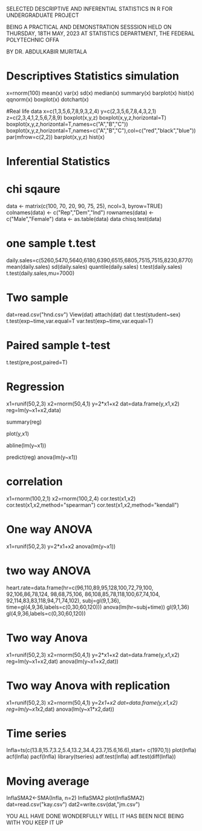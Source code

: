 SELECTED DESCRIPTIVE AND INFERENTIAL STATISTICS IN R FOR UNDERGRADUATE PROJECT

BEING A PRACTICAL AND DEMONSTRATION SESSSION HELD ON THURSDAY, 18TH MAY, 2023 AT STATISTICS DEPARTMENT, THE FEDERAL POLYTECHNIC OFFA

BY
DR. ABDULKABIR MURITALA
# Descriptives Statistics simulation
x=rnorm(100)
mean(x)
var(x)
sd(x)
median(x)
summary(x)
barplot(x)
hist(x)
qqnorm(x)
boxplot(x)
dotchart(x)

#Real life data
x=c(1,3,5,6,7,8,9,3,2,4)
y=c(2,3,5,6,7,8,4,3,2,1)
z=c(2,3,4,1,2,5,6,7,8,9)
boxplot(x,y,z)
boxplot(x,y,z,horizontal=T)
boxplot(x,y,z,horizontal=T,names=c("A","B","C"))
boxplot(x,y,z,horizontal=T,names=c("A","B","C"),col=c("red","black","blue"))
par(mfrow=c(2,2))
barplot(x,y,z)
hist(x)

# Inferential Statistics
# chi sqaure
data <- matrix(c(100, 70, 20, 90, 75, 25), ncol=3, byrow=TRUE)
colnames(data) <- c("Rep","Dem","Ind")
rownames(data) <- c("Male","Female")
data <- as.table(data)
data
chisq.test(data)
# one sample t.test
daily.sales=c(5260,5470,5640,6180,6390,6515,6805,7515,7515,8230,8770)
mean(daily.sales)
sd(daily.sales)
quantile(daily.sales)
t.test(daily.sales)
t.test(daily.sales,mu=7000)

# Two sample
dat=read.csv("hnd.csv")
View(dat)
attach(dat)
dat
t.test(student~sex)
t.test(exp~time,var.equal=T
var.test(exp~time,var.equal=T)
# Paired sample t-test
t.test(pre,post,paired=T)

# Regression
x1=runif(50,2,3)
x2=rnorm(50,4,1)
y=2*x1+x2
dat=data.frame(y,x1,x2)
reg=lm(y~x1+x2,data)

summary(reg)

plot(y,x1)

abline(lm(y~x1))

predict(reg)
anova(lm(y~x1))

# correlation 
x1=rnorm(100,2,1)
x2=rnorm(100,2,4)
cor.test(x1,x2)
cor.test(x1,x2,method="spearman")
cor.test(x1,x2,method="kendall")
# One way ANOVA
x1=runif(50,2,3)
y=2*x1+x2
anova(lm(y~x1))

# two way ANOVA
heart.rate=data.frame(hr=c(96,110,89,95,128,100,72,79,100,
                                92,106,86,78,124, 98,68,75,106,
                                86,108,85,78,118,100,67,74,104,
                                92,114,83,83,118,94,71,74,102),
                         subj=gl(9,1,36),
                         time=gl(4,9,36,labels=c(0,30,60,120)))
anova(lm(hr~subj+time))
gl(9,1,36)
gl(4,9,36,labels=c(0,30,60,120))

# Two way Anova
x1=runif(50,2,3)
x2=rnorm(50,4,1)
y=2*x1+x2
dat=data.frame(y,x1,x2)
reg=lm(y~x1+x2,dat)
anova(lm(y~x1+x2,dat))


# Two way Anova with replication
x1=runif(50,2,3)
x2=rnorm(50,4,1)
y=2*x1+x2
dat=data.frame(y,x1,x2)
reg=lm(y~x1*x2,dat)
anova(lm(y~x1*x2,dat))

# Time series
Infla=ts(c(13.8,15.7,3.2,5.4,13.2,34.4,23.7,15.6,16.6),start= c(1970,1))
plot(Infla)
acf(Infla)
pacf(Infla)
library(tseries)
adf.test(Infla)
adf.test(diff(Infla))

# Moving average 
InflaSMA2<-SMA(Infla, n=2)
InflaSMA2
plot(InflaSMA2)
dat=read.csv("kay.csv")
dat2=write.csv(dat,"jm.csv")

YOU ALL HAVE DONE WONDERFULLY WELL
IT HAS BEEN NICE BEING WITH YOU
KEEP IT UP
